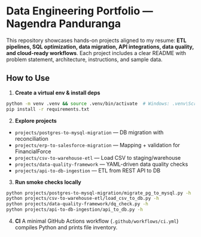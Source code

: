 # Data Engineering Portfolio — Nagendra Panduranga

This repository showcases hands-on projects aligned to my resume: **ETL pipelines, SQL optimization, data migration, API integrations, data quality, and cloud-ready workflows**.
Each project includes a clear README with problem statement, architecture, instructions, and sample data.

## How to Use

1. **Create a virtual env & install deps**
```bash
python -m venv .venv && source .venv/bin/activate  # Windows: .venv\Scripts\activate
pip install -r requirements.txt
```

2. **Explore projects**
- `projects/postgres-to-mysql-migration` — DB migration with reconciliation
- `projects/erp-to-salesforce-migration` — Mapping + validation for FinancialForce
- `projects/csv-to-warehouse-etl` — Load CSV to staging/warehouse
- `projects/data-quality-framework` — YAML-driven data quality checks
- `projects/api-to-db-ingestion` — ETL from REST API to DB

3. **Run smoke checks locally**
```bash
python projects/postgres-to-mysql-migration/migrate_pg_to_mysql.py -h
python projects/csv-to-warehouse-etl/load_csv_to_db.py -h
python projects/data-quality-framework/dq_check.py -h
python projects/api-to-db-ingestion/api_to_db.py -h
```

4. **CI**
A minimal GitHub Actions workflow (`.github/workflows/ci.yml`) compiles Python and prints file inventory.
